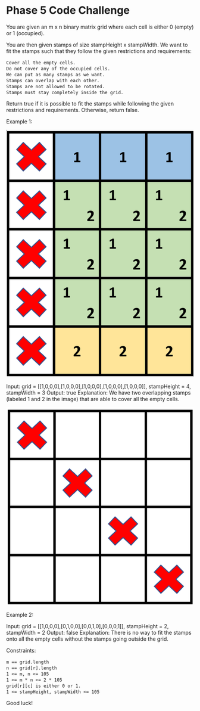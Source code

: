 # Phase 5 Code Challenge

You are given an m x n binary matrix grid where each cell is either 0 (empty) or 1 (occupied).

You are then given stamps of size stampHeight x stampWidth. We want to fit the stamps such that they follow the given restrictions and requirements:

    Cover all the empty cells.
    Do not cover any of the occupied cells.
    We can put as many stamps as we want.
    Stamps can overlap with each other.
    Stamps are not allowed to be rotated.
    Stamps must stay completely inside the grid.

Return true if it is possible to fit the stamps while following the given restrictions and requirements. Otherwise, return false.



Example 1:

![example image](assets/ex1.png)

Input: grid = [[1,0,0,0],[1,0,0,0],[1,0,0,0],[1,0,0,0],[1,0,0,0]], stampHeight = 4, stampWidth = 3
Output: true
Explanation: We have two overlapping stamps (labeled 1 and 2 in the image) that are able to cover all the empty cells.

![example image](assets/ex2.png)

Example 2:

Input: grid = [[1,0,0,0],[0,1,0,0],[0,0,1,0],[0,0,0,1]], stampHeight = 2, stampWidth = 2
Output: false
Explanation: There is no way to fit the stamps onto all the empty cells without the stamps going outside the grid.



Constraints:

    m == grid.length
    n == grid[r].length
    1 <= m, n <= 105
    1 <= m * n <= 2 * 105
    grid[r][c] is either 0 or 1.
    1 <= stampHeight, stampWidth <= 105

Good luck!
